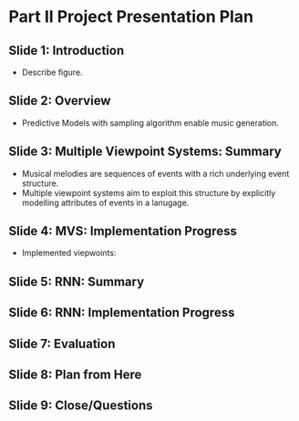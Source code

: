# Part II Project Presentation Plan

## Slide 1: Introduction

 - Describe figure.

## Slide 2: Overview

 - Predictive Models with sampling algorithm enable music generation.

## Slide 3: Multiple Viewpoint Systems: Summary

 - Musical melodies are sequences of events with a rich underlying event structure.
 - Multiple viewpoint systems aim to exploit this structure by explicitly
   modelling attributes of events in a lanugage.

## Slide 4: MVS: Implementation Progress

 - Implemented viepwoints: 

## Slide 5: RNN: Summary

## Slide 6: RNN: Implementation Progress

## Slide 7: Evaluation

## Slide 8: Plan from Here

## Slide 9: Close/Questions
